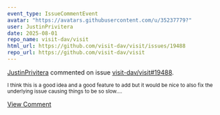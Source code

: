 ```yaml
---
event_type: IssueCommentEvent
avatar: "https://avatars.githubusercontent.com/u/35237779?"
user: JustinPrivitera
date: 2025-08-01
repo_name: visit-dav/visit
html_url: https://github.com/visit-dav/visit/issues/19488
repo_url: https://github.com/visit-dav/visit
---
```


<a href='https://github.com/JustinPrivitera' target='_blank'>JustinPrivitera</a> commented on issue <a href='https://github.com/visit-dav/visit/issues/19488' target='_blank'>visit-dav/visit#19488</a>.

<small>I think this is a good idea and a good feature to add but it would be nice to also fix the underlying issue causing things to be so slow....</small>

<a href='https://github.com/visit-dav/visit/issues/19488' target='_blank'>View Comment</a>